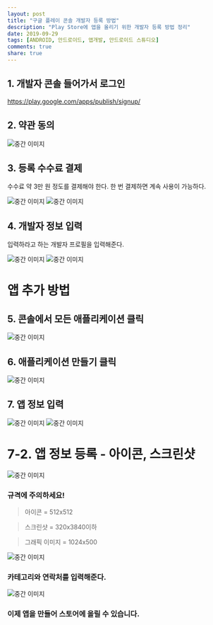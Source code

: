 ```yaml
---
layout: post
title: "구글 플레이 콘솔 개발자 등록 방법"
description: "Play Store에 앱을 올리기 위한 개발자 등록 방법 정리"
date: 2019-09-29
tags: [ANDROID, 안드로이드, 앱개발, 안드로이드 스튜디오]
comments: true
share: true
---
```


## 1. 개발자 콘솔 들어가서 로그인
https://play.google.com/apps/publish/signup/

## 2. 약관 동의
![중간 이미지](https://miro.medium.com/max/1179/1*pIxV_OHribjkN1Sw_yaSbQ.png)

## 3. 등록 수수료 결제
수수료 약 3만 원 정도를 결제해야 한다. 한 번 결제하면 계속 사용이 가능하다.

![중간 이미지](https://miro.medium.com/max/1193/1*UONs0Sf11InsAR_yvI7v-g.png)
![중간 이미지](https://miro.medium.com/max/929/1*L_MC6If969tGd0lP6MOXMw.png)

## 4. 개발자 정보 입력
입력하라고 하는 개발자 프로필을 입력해준다.

![중간 이미지](https://miro.medium.com/max/703/1*oagomurLoYo4ybSWY0gPkA.png)
![중간 이미지](https://miro.medium.com/max/703/1*oagomurLoYo4ybSWY0gPkA.png)


# 앱 추가 방법
## 5. 콘솔에서 모든 애플리케이션 클릭
![중간 이미지](https://miro.medium.com/max/678/1*h8kkYI3HAxymYCAzkQR05Q.png)

## 6. 애플리케이션 만들기 클릭

![중간 이미지](https://miro.medium.com/max/1276/1*3ptTBjWRKH6QUjOsgjCKBw.png)

## 7. 앱 정보 입력
![중간 이미지](https://miro.medium.com/max/937/1*aYbKg3pGCStY2lSV4TyaYw.png)
![중간 이미지](https://miro.medium.com/max/913/1*jYBEEutX56HMLXqZIBhh3Q.png)

# 7-2. 앱 정보 등록 - 아이콘, 스크린샷
![중간 이미지](https://miro.medium.com/max/850/1*vp06wtyX3snDbdbPaBa_DA.png)
### 규격에 주의하세요!
> 아이콘 = 512x512

>스크린샷 = 320x3840이하

>그래픽 이미지 = 1024x500

![중간 이미지](https://miro.medium.com/max/858/1*ioUYHTvSy5b6mY2XmJuFSg.png)

### 카테고리와 연락처를 입력해준다.

![중간 이미지](https://miro.medium.com/max/879/1*K5KL95zy3PaDNxEaVqXuAA.png)

### 이제 앱을 만들어 스토어에 올릴 수 있습니다.
